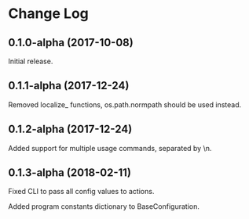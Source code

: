 # Change Log

## 0.1.0-alpha (2017-10-08)

Initial release.

## 0.1.1-alpha (2017-12-24)

Removed localize_ functions, os.path.normpath should be used instead.

## 0.1.2-alpha (2017-12-24)

Added support for multiple usage commands, separated by \n.

## 0.1.3-alpha (2018-02-11)

Fixed CLI to pass all config values to actions.

Added program constants dictionary to BaseConfiguration.
